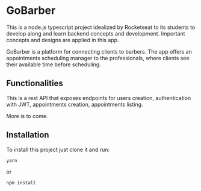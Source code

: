 # GoBarber
This is a node.js typescript project idealized by Rocketseat to its students to develop along and learn backend concepts and development. Important concepts and designs are applied in this app.

GoBarber is a platform for connecting clients to barbers. The app offers an appointments scheduling manager to the professionals, where clients see their available time before scheduling.


## Functionalities
This is a rest API that exposes endpoints for users creation, authentication with JWT, appointments creation, appointments listing. 

More is to come.

## Installation
To install this project just clone it and run:

```
yarn
```
or
```
npm install
```
 
